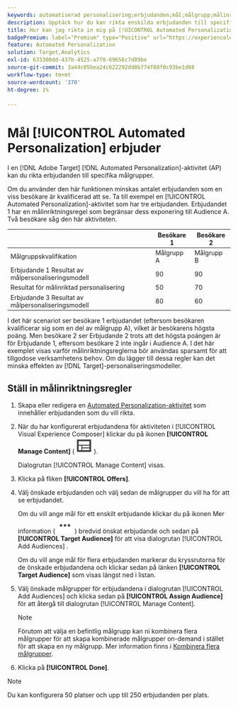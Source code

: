 ```yaml
---
keywords: automatiserad personalisering;erbjudanden;mål;målgrupp;målinriktningsregler;målinriktning
description: Upptäck hur du kan rikta enskilda erbjudanden till specifika målgrupper med hjälp av [!UICONTROL Automated Personalization] (AP)-aktiviteter.
title: Hur kan jag rikta in mig på [!UICONTROL Automated Personalization] erbjudanden?
badgePremium: label="Premium" type="Positive" url="https://experienceleague.adobe.com/docs/target/using/introduction/intro.html?lang=sv-SE#premium newtab=true" tooltip="Se vad som ingår i Target Premium."
feature: Automated Personalization
solution: Target,Analytics
exl-id: 633308dd-437b-4525-a7f8-69656c7d89be
source-git-commit: 3a44c05bea24c622292dd0b774f88f0c93be1d88
workflow-type: tm+mt
source-wordcount: '370'
ht-degree: 1%

---
```


# Mål [!UICONTROL Automated Personalization] erbjuder

I en [!DNL Adobe Target] [!DNL Automated Personalization]-aktivitet (AP) kan du rikta erbjudanden till specifika målgrupper.

Om du använder den här funktionen minskas antalet erbjudanden som en viss besökare är kvalificerad att se. Ta till exempel en [!UICONTROL Automated Personalization]-aktivitet som har tre erbjudanden. Erbjudandet 1 har en målinriktningsregel som begränsar dess exponering till Audience A. Två besökare såg den här aktiviteten.

| | Besökare 1 | Besökare 2 |
|--- |--- |--- |
| Målgruppskvalifikation | Målgrupp A | Målgrupp B |
| Erbjudande 1 Resultat av målpersonaliseringsmodell | 90 | 90 |
| Resultat för målinriktad personalisering | 50 | 70 |
| Erbjudande 3 Resultat av målpersonaliseringsmodell | 80 | 60 |

I det här scenariot ser besökare 1 erbjudandet (eftersom besökaren kvalificerar sig som en del av målgrupp A), vilket är besökarens högsta poäng. Men besökare 2 ser Erbjudande 2 trots att det högsta poängen är för Erbjudande 1, eftersom besökare 2 inte ingår i Audience A. I det här exemplet visas varför målinriktningsreglerna bör användas sparsamt för att tillgodose verksamhetens behov. Om du lägger till dessa regler kan det minska effekten av [!DNL Target]-personaliseringsmodeller.

## Ställ in målinriktningsregler

1. Skapa eller redigera en [Automated Personalization-aktivitet](/help/main/c-activities/t-automated-personalization/create-ap-activity.md) som innehåller erbjudanden som du vill rikta.
1. När du har konfigurerat erbjudandena för aktiviteten i [!UICONTROL Visual Experience Composer] klickar du på ikonen **[!UICONTROL Manage Content]** ( ![ikonen Hantera innehåll](/help/main/assets/icons/Experience.svg) ).

   Dialogrutan [!UICONTROL Manage Content] visas.

1. Klicka på fliken **[!UICONTROL Offers]**.

1. Välj önskade erbjudanden och välj sedan de målgrupper du vill ha för att se erbjudandet.

   Om du vill ange mål för ett enskilt erbjudande klickar du på ikonen Mer information ( ![Mer info ](/help/main/assets/icons/MoreSmallList.svg) ) bredvid önskat erbjudande och sedan på **[!UICONTROL Target Audience]** för att visa dialogrutan [!UICONTROL Add Audiences] .

   Om du vill ange mål för flera erbjudanden markerar du kryssrutorna för de önskade erbjudandena och klickar sedan på länken **[!UICONTROL Target Audience]** som visas längst ned i listan.

1. Välj önskade målgrupper för erbjudandena i dialogrutan [!UICONTROL Add Audiences] och klicka sedan på **[!UICONTROL Assign Audience]** för att återgå till dialogrutan [!UICONTROL Manage Content].

   >[!NOTE]
   >
   >Förutom att välja en befintlig målgrupp kan ni kombinera flera målgrupper för att skapa kombinerade målgrupper on-demand i stället för att skapa en ny målgrupp. Mer information finns i [Kombinera flera målgrupper](/help/main/c-target/combining-multiple-audiences.md#concept_A7386F1EA4394BD2AB72399C225981E5).

1. Klicka på **[!UICONTROL Done]**.

>[!NOTE]
>
>Du kan konfigurera 50 platser och upp till 250 erbjudanden per plats.

